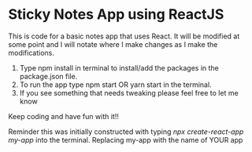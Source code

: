 <h1>Sticky Notes App using ReactJS</h1>

<p>This is code for a basic notes app that uses React.  It will be modified at some point and I will notate where I make changes as I make the modifications.</p>

<ol>
    <li>Type npm install in terminal to install/add the packages in the package.json file.</li>
    <li>To run the app type npm start OR yarn start in the terminal.</li>
    <li>If you see something that needs tweaking please feel free to let me know</li>
</ol>

<p>Keep coding and have fun with it!!</p>

<p>Reminder this was initially constructed with typing <i>npx create-react-app my-app</i> into the terminal.  Replacing my-app with the name of YOUR app</p> 
